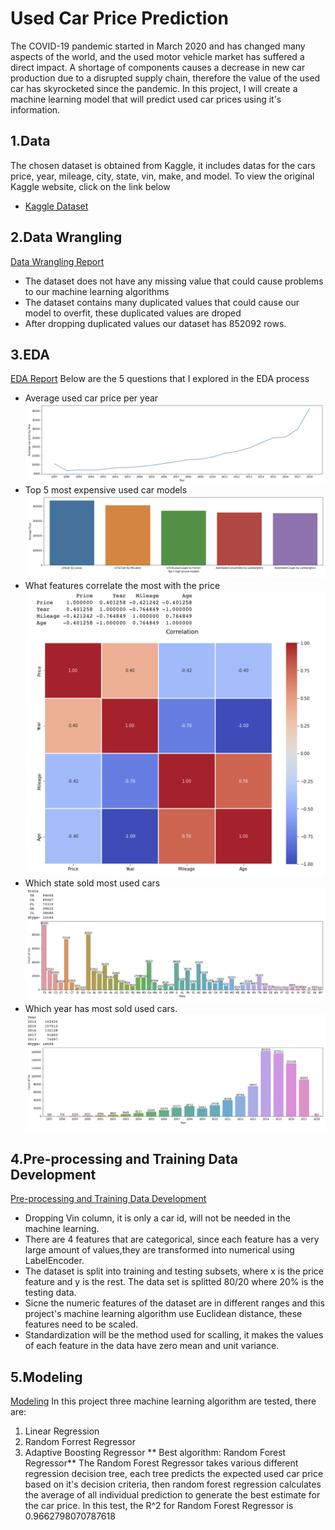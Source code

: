 # Used Car Price Prediction
The COVID-19 pandemic started in March 2020 and has changed many aspects of the world, and the used motor vehicle market has suffered a direct impact. A shortage of components causes a decrease in new car production due to a disrupted supply chain, therefore the value of the used car has skyrocketed since the pandemic. In this project, I will create a machine learning model that will predict used car prices using it's information.
## 1.Data
The chosen dataset is obtained from Kaggle, it includes datas for the cars price, year, mileage, city, state, vin, make, and model. To view the original Kaggle website, click on the link below
- [Kaggle Dataset](https://www.kaggle.com/datasets/harikrishnareddyb/used-car-price-predictions?select=true_car_listings.csv)
## 2.Data Wrangling
[Data Wrangling Report](https://github.com/MarquinhosWang/SBDS/blob/565d778b993679510681dd0977bae1d50eb3360b/Capstone%202/Cap2_data_wrangling.ipynb)
- The dataset does not have any missing value that could cause problems to our machine learning algorithms 
- The dataset contains many duplicated values that could cause our model to overfit, these duplicated values are droped
- After dropping duplicated values our dataset has 852092 rows.
## 3.EDA
[EDA Report](https://github.com/MarquinhosWang/SBDS/blob/10b25d9b17be079757f7180928436aac31be9716/Capstone%202/Cap2_EDA.ipynb)
Below are the 5 questions that I explored in the EDA process
- Average used car price per year
![](./files/1.png)
- Top 5 most expensive used car models
![](./files/2.png)
- What features correlate the most with the price
![](./files/3.png)
- Which state sold most used cars
![](./files/4.png)
- Which year has most sold used cars.
![](./files/5.png)
## 4.Pre-processing and Training Data Development
[Pre-processing and Training Data Development](https://github.com/MarquinhosWang/SBDS/blob/0f6568b332dc21aad8eedb332f937653a6382370/Capstone%202/CAP2_preprocessing.ipynb)
- Dropping Vin column, it is only a car id, will not be needed in the machine learning.
- There are 4 features that are categorical, since each feature has a very large amount of values,they are transformed into numerical using LabelEncoder.
- The dataset is split into training and testing subsets, where x is the price feature and y is the rest. The data set is splitted 80/20 where 20% is the testing data.
- Sicne the numeric features of the dataset are in different ranges and this project's machine learning algorithm use Euclidean distance, these features need to be scaled.
- Standardization will be the method used for scalling, it makes the values of each feature in the data have zero mean and unit variance.
## 5.Modeling
[Modeling](https://github.com/MarquinhosWang/SBDS/blob/0f6568b332dc21aad8eedb332f937653a6382370/Capstone%202/CAP2_modeling.ipynb)
In this project three machine learning algorithm are tested, there are:
1. Linear Regression
2. Random Forrest Regressor
3. Adaptive Boosting Regressor
** Best algorithm: Random Forest Regressor**
The Random Forest Regressor takes various different regression decision tree, each tree predicts the expected used car price based on it's decision criteria, then random forest regression calculates the average of all individual prediction to generate the best estimate for the car price.
In this test, the R^2 for Random Forest Regressor is 0.9662798070787618


